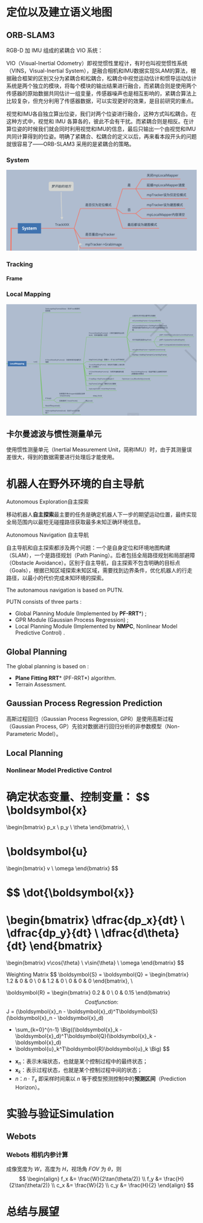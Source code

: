 # 定位以及建立语义地图

## ORB-SLAM3

RGB-D 加 IMU 组成的紧耦合 VIO 系统：

VIO（Visual-Inertial Odometry）即视觉惯性里程计，有时也叫视觉惯性系统（VINS，Visual-Inertial System），是融合相机和IMU数据实现SLAM的算法，根据融合框架的区别又分为紧耦合和松耦合，松耦合中视觉运动估计和惯导运动估计系统是两个独立的模块，将每个模块的输出结果进行融合，而紧耦合则是使用两个传感器的原始数据共同估计一组变量，传感器噪声也是相互影响的，紧耦合算法上比较复杂，但充分利用了传感器数据，可以实现更好的效果，是目前研究的重点。

视觉和IMU各自独立算出位姿，我们对两个位姿进行融合，这种方式叫松耦合。在这种方式中，视觉和 IMU 各算各的，彼此不会有干扰。而紧耦合则是相反。在计算位姿的时候我们就会同时利用视觉和IMU的信息，最后只输出一个由视觉和IMU共同计算得到的位姿。明确了紧耦合、松耦合的定义以后，再来看本段开头的问题就很容易了——ORB-SLAM3 采用的是紧耦合的策略。



### System

![image-20230907153754727](README.assets/image-20230907153754727.png)

### Tracking

#### Frame



### Local Mapping

![image-20230907153948794](README.assets/image-20230907153948794.png)



## 卡尔曼滤波与惯性测量单元

使用惯性测量单元（Inertial Measurement Unit，简称IMU）时，由于其测量误差很大，得到的数据需要进行处理后才能使用。





# 机器人在野外环境的自主导航

Autonomous Exploration自主探索

移动机器人**自主探索**最主要的任务是确定机器人下一步的期望运动位置，最终实现全局范围内以最短无碰撞路径获取最多未知正确环境信息。

Autonomous Navigation 自主导航

自主导航和自主探索都涉及两个问题：一个是自身定位和环境地图构建（SLAM），一个是路径规划（Path Planing）。后者包括全局路径规划和局部避障（Obstacle Avoidance）。区别于自主导航，自主探索不包含明确的目标点（Goals），根据已知区域探索未知区域，需要找到边界条件，优化机器人的行走路径，以最小的代价完成未知环境的探索。

The autonamous navigation is based on PUTN.

PUTN consists of three parts :

- Global Planning Module (Implemented by **PF-RRT***) ;
- GPR Module (Gaussian Process Regression) ;
- Local Planning Module (Implemented by **NMPC**, Nonlinear Model Predictive Control) .



## Global Planning

The global planning is based on :

- **Plane Fitting RRT*** (PF-RRT*) algorithm.
- Terrain Assessment.



## Gaussian Process Regression Prediction

高斯过程回归（Gaussian Process Regression, GPR）是使用高斯过程（Gaussian Process, GP）先验对数据进行回归分析的非参数模型（Non-Parameteric Model）。





## Local Planning

###  Nonlinear Model Predictive Control

确定状态变量、控制变量：
$$
\boldsymbol{x}
=
\begin{bmatrix}
p_x \\ p_y \\ \theta
\end{bmatrix}, \

\boldsymbol{u}
=
\begin{bmatrix}
v \\ \omega
\end{bmatrix}
$$

$$
\dot{\boldsymbol{x}}
=
\begin{bmatrix}
\dfrac{dp_x}{dt} \\
\dfrac{dp_y}{dt} \\
\dfrac{d\theta}{dt}
\end{bmatrix}
=
\begin{bmatrix}
v\cos{\theta} \\
v\sin{\theta} \\
\omega
\end{bmatrix}
$$



Weighting Matrix
$$
\boldsymbol{S} = \boldsymbol{Q} =
\begin{bmatrix}
1.2 & 0 & 0 \\
0 & 1.2 & 0 \\
0 & 0 & 0
\end{bmatrix}, \

\boldsymbol{R} =
\begin{bmatrix}
0.2 & 0 \\
0 & 0.15
\end{bmatrix}
$$
Cost function:
$$
J = (\boldsymbol{x}_n - \boldsymbol{x}_d)^T\boldsymbol{S}(\boldsymbol{x}_n - \boldsymbol{x}_d)
+ \sum_{k=0}^{n-1}
\Big((\boldsymbol{x}_k - \boldsymbol{x}_d)^T\boldsymbol{Q}(\boldsymbol{x}_k - \boldsymbol{x}_d)
+ \boldsymbol{u}_k^T\boldsymbol{R}\boldsymbol{u}_k \Big)
$$

- $\boldsymbol{x}_n$：表示末端状态，也就是某个控制过程中的最终状态；
- $\boldsymbol{x}_k$：表示过程状态，也就是某个控制过程中间的状态；
- $n$：$n\cdot T_s$ 即采样时间乘以 $n$ 等于模型预测控制中的**预测区间**（Prediction Horizon）。





# 实验与验证Simulation

## Webots

### Webots 相机内参计算

成像宽度为 $W$，高度为 $H$，视场角 $FOV$ 为 $\theta$，则
$$
\begin{align}
f_x &= \frac{W}{2\tan(\theta/2)} \\
f_y &= \frac{H}{2\tan(\theta/2)} \\
c_x &= \frac{W}{2} \\
c_y &= \frac{H}{2}
\end{align}
$$






# 总结与展望



